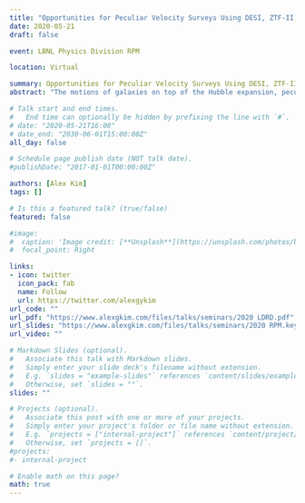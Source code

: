 ```yaml
---
title: "Opportunities for Peculiar Velocity Surveys Using DESI, ZTF-II, and the Vera C. Rubin Observatory"
date: 2020-05-21
draft: false

event: LBNL Physics Division RPM

location: Virtual

summary: Opportunities for Peculiar Velocity Surveys Using DESI, ZTF-II, and the Vera C. Rubin Observatory
abstract: "The motions of galaxies on top of the Hubble expansion, peculiar velocities, are a probe of clustering and the growth of structure in the Universe.  For distance indicators, peculiar velocities manifest themselves as residuals on the Hubble diagram.  Ongoing and upcoming wide-field surveys measuring unprecedented numbers of distance indicators, together with improvements in the calibration of Type Ia supernova brightnesses, will provide exquisite precision in the mapping of the peculiar velocity field or more precisely the peculiar distance field.  LBL is well positioned to make distance measurements of sources from DESI, the Zwicky Transient Facility (ZTF), ZTF-II, and the Rubin Observatory in order to produce compelling constraints on the laws of gravity responsible for the growth of structure."

# Talk start and end times.
#   End time can optionally be hidden by prefixing the line with `#`.
# date: "2020-05-21T16:00"
# date_end: "2030-06-01T15:00:00Z"
all_day: false

# Schedule page publish date (NOT talk date).
#publishDate: "2017-01-01T00:00:00Z"

authors: [Alex Kim]
tags: []

# Is this a featured talk? (true/false)
featured: false

#image:
#  caption: 'Image credit: [**Unsplash**](https://unsplash.com/photos/bzdhc5b3Bxs)'
#  focal_point: Right

links:
- icon: twitter
  icon_pack: fab
  name: Follow
  url: https://twitter.com/alexgykim
url_code: ""
url_pdf: "https://www.alexgkim.com/files/talks/seminars/2020 LDRD.pdf"
url_slides: "https://www.alexgkim.com/files/talks/seminars/2020 RPM.key"
url_video: ""

# Markdown Slides (optional).
#   Associate this talk with Markdown slides.
#   Simply enter your slide deck's filename without extension.
#   E.g. `slides = "example-slides"` references `content/slides/example-slides.md`.
#   Otherwise, set `slides = ""`.
slides: ""

# Projects (optional).
#   Associate this post with one or more of your projects.
#   Simply enter your project's folder or file name without extension.
#   E.g. `projects = ["internal-project"]` references `content/project/deep-learning/index.md`.
#   Otherwise, set `projects = []`.
#projects:
#- internal-project

# Enable math on this page?
math: true
---
```


